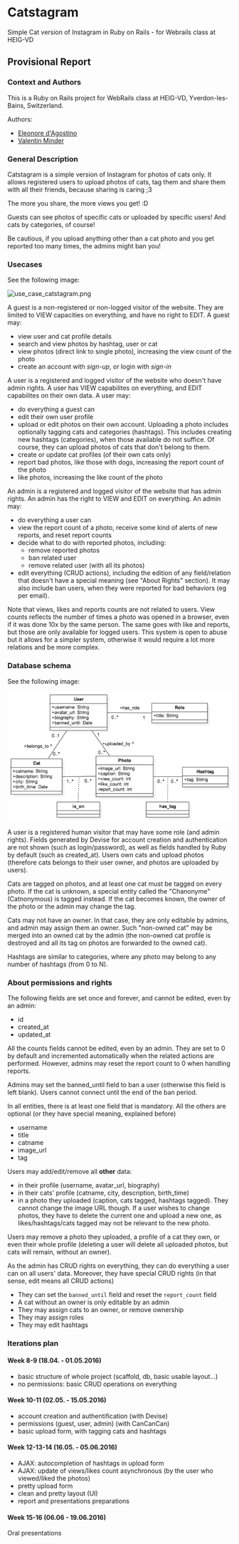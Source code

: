# Catstagram
Simple Cat version of Instagram in Ruby on Rails - for Webrails class at HEIG-VD

## Provisional Report

### Context and Authors
This is a Ruby on Rails project for WebRails class at HEIG-VD, Yverdon-les-Bains, Switzerland.

Authors:

 - [Eleonore d'Agostino](http://github.com/paranoodle)
 - [Valentin Minder](http://github.com/ValentinMinder)

### General Description

Catstagram is a simple version of Instagram for photos of cats only. It allows registered users to upload photos of cats, tag them and share them with all their friends, because sharing is caring ;3 

The more you share, the more views you get! :D

Guests can see photos of specific cats or uploaded by specific users! And cats by categories, of course!

Be cautious, if you upload anything other than a cat photo and you get reported too many times, the admins might ban you!

### Usecases

See the following image:

![use_case_catstagram.png](use_case_catstagram.png)

A guest is a non-registered or non-logged visitor of the website. They are limited to VIEW capacities on everything, and have no right to EDIT. A guest may:

- view user and cat profile details
- search and view photos by hashtag, user or cat
- view photos (direct link to single photo), increasing the view count of the photo
- create an account with *sign-up*, or login with *sign-in*

A user is a registered and logged visitor of the website who doesn't have admin rights. A user has VIEW capabilites on everything, and EDIT capabilites on their own data. A user may:

- do everything a guest can
- edit their own user profile
- upload or edit photos on their own account. Uploading a photo includes optionally tagging cats and categories (hashtags). This includes creating new hashtags (categories), when those available do not suffice. Of course, they can upload photos of cats that don't belong to them.
- create or update cat profiles (of their own cats only)
- report bad photos, like those with dogs, increasing the report count of the photo
- like photos, increasing the like count of the photo

An admin is a registered and logged visitor of the website that has admin rights. An admin has the right to VIEW and EDIT on everything. An admin may:

- do everything a user can
- view the report count of a photo, receive some kind of alerts of new reports, and reset report counts
- decide what to do with reported photos, including:
	- remove reported photos
	- ban related user
	- remove related user (with all its photos)
- edit everything (CRUD actions), including the edition of any field/relation that doesn't have a special meaning (see "About Rights" section). It may also include ban users, when they were reported for bad behaviors (eg per email).

Note that views, likes and reports counts are not related to users. View counts reflects the number of times a photo was opened in a browser, even if it was done 10x by the same person. The same goes with like and reports, but those are only available for logged users. This system is open to abuse but it allows for a simpler system, otherwise it would require a lot more relations and be more complex. 

### Database schema

See the following image:

![db_schema_catstagram.png](db_schema_catstagram.png)

A user is a registered human visitor that may have some role (and admin rights). Fields generated by Devise for account creation and authentication are not shown (such as login/password), as well as fields handled by Ruby by default (such as created_at). Users own cats and upload photos (therefore cats belongs to their user owner, and photos are uploaded by users).

Cats are tagged on photos, and at least one cat must be tagged on every photo. If the cat is unknown, a special entity called the "Chanonyme" (Catnonymous) is tagged instead. If the cat becomes known, the owner of the photo or the admin may change the tag.

Cats may not have an owner. In that case, they are only editable by admins, and admin may assign them an owner. Such "non-owned cat" may be merged into an owned cat by the admin (the non-owned cat profile is destroyed and all its tag on photos are forwarded to the owned cat).

Hashtags are similar to categories, where any photo may belong to any number of hashtags (from 0 to N).

### About permissions and rights

The following fields are set once and forever, and cannot be edited, even by an admin:

- id
- created_at
- updated_at

All the counts fields cannot be edited, even by an admin. They are set to 0 by default and incremented automatically when the related actions are performed. However, admins may reset the report count to 0 when handling reports. 

Admins may set the banned_until field to ban a user (otherwise this field is left blank). Users cannot connect until the end of the ban period.

In all entities, there is at least one field that is mandatory. All the others are optional (or they have special meaning, explained before)

- username
- title
- catname
- image_url
- tag

Users may add/edit/remove all **other** data:

- in their profile (username, avatar_url, biography)
- in their cats' profile (catname, city, description, birth_time)
- in a photo they uploaded (caption, cats tagged, hashtags tagged). They cannot change the image URL though. If a user wishes to change photos, they have to delete the current one and upload a new one, as likes/hashtags/cats tagged may not be relevant to the new photo.

Users may remove a photo they uploaded, a profile of a cat they own, or even their whole profile (deleting a user will delete all uploaded photos, but cats will remain, without an owner).

As the admin has CRUD rights on everything, they can do everything a user can on all users' data. Moreover, they have special CRUD rights (in that sense, edit means all CRUD actions)

- They can set the `banned_until` field and reset the `report_count` field
- A cat without an owner is only editable by an admin
- They may assign cats to an owner, or remove ownership
- They may assign roles
- They may edit hashtags


### Iterations plan

#### Week 8-9 (18.04. - 01.05.2016)

- basic structure of whole project (scaffold, db, basic usable layout...)
- no permissions: basic CRUD operations on everything

#### Week 10-11 (02.05. - 15.05.2016)

- account creation and authentification (with Devise)
- permissions (guest, user, admin) (with CanCanCan)
- basic upload form, with tagging cats and hashtags

#### Week 12-13-14 (16.05. - 05.06.2016)

- AJAX: autocompletion of hashtags in upload form
- AJAX: update of views/likes count asynchronous (by the user who viewed/liked the photos)
- pretty upload form
- clean and pretty layout (UI)
- report and presentations preparations

#### Week 15-16 (06.06 - 19.06.2016)

Oral presentations
